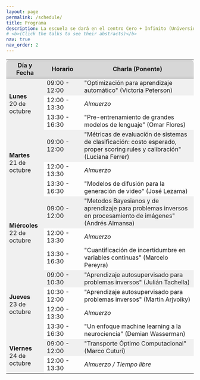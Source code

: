 ```yaml
---
layout: page
permalink: /schedule/
title: Programa
description: La escuela se dará en el centro Cero + Infinito (Universidad de Buenos Aires), entre el 20 de octubre y el 24 de octubre 2025.
# <b>(Click the talks to see their abstracts)</b>
nav: true
nav_order: 2
---
```


<div>
<table class="table" id="standings" style="border-collapse:collapse; width:100%;">
  <tr class="header" style="background-color:rgb(215, 215, 215); border-top: 1pt solid white; border-bottom: 1pt solid black;">
    <th style="border-top-left-radius: 10px; width: 20%;">Día y Fecha</th>
    <th style="width: 20%;">Horario</th>
    <th style="width: 60%; border-top-right-radius: 10px;">Charla (Ponente)</th>
  </tr>
  
  <!-- Lunes, 20 de octubre -->
  <tr class="header" style="background-color:rgb(240, 240, 240);">
    <td rowspan="3"><b>Lunes</b><br>20 de octubre</td>
    <td>09:00 - 12:00</td>
    <td>"Optimización para aprendizaje automático" (Victoria Peterson)</td>
  </tr>
  <tr class="header">
    <td>12:00 - 13:30</td>
    <td><i>Almuerzo</i></td>
  </tr>
  <tr class="header">
    <td>13:30 - 16:30</td>
    <td>"Pre-entrenamiento de grandes modelos de lenguaje" (Omar Flores)</td>
  </tr>
  
  <!-- Martes, 21 de octubre -->
  <tr class="header" style="background-color:rgb(240, 240, 240);">
    <td rowspan="3"><b>Martes</b><br>21 de octubre</td>
    <td>09:00 - 12:00</td>
    <td>"Métricas de evaluación de sistemas de clasificación: costo esperado, proper scoring rules y calibración" (Luciana Ferrer)</td>
  </tr>
  <tr class="header">
    <td>12:00 - 13:30</td>
    <td><i>Almuerzo</i></td>
  </tr>
  <tr class="header">
    <td>13:30 - 16:30</td>
    <td>"Modelos de difusión para la generación de video" (José Lezama)</td>
  </tr>
  
  <!-- Miércoles, 22 de octubre (Tarde libre) -->
  <tr class="header" style="background-color:rgb(240, 240, 240);">
    <td rowspan="3"><b>Miércoles</b><br>22 de octubre</td>
    <td>09:00 - 12:00</td>
    <td>"Metodos Bayesianos y de aprendizaje para problemas inversos en procesamiento de imágenes" (Andrés Almansa)</td>
  </tr>
  <tr class="header">
    <td>12:00 - 13:30</td>
    <td><i>Almuerzo</i></td>
  </tr>
  <tr class="header">
    <td>13:30 - 16:30</td>
    <td>"Cuantificación de incertidumbre en variables continuas" (Marcelo Pereyra)</td>
  </tr>
  
  <!-- Jueves, 23 de octubre -->
  <tr class="header" style="background-color:rgb(240, 240, 240);">
      <td rowspan="4"><b>Jueves</b><br>23 de octubre</td>
      <td>09:00 - 10:30</td>
      <td>"Aprendizaje autosupervisado para problemas inversos" (Julián Tachella)</td>
  </tr>
  <tr class="header">
      <td>10:30 - 12:00</td>
      <td>"Aprendizaje autosupervisado para problemas inversos" (Martin Arjvoiky)</td>
  </tr>
  <tr class="header">
      <td>12:00 - 13:30</td>
      <td><i>Almuerzo</i></td>
  </tr>
  <tr class="header">
      <td>13:30 - 16:30</td>
      <td>"Un enfoque machine learning a la neurociencia" (Demian Wasserman)</td>
  </tr>
  
  <!-- Viernes, 24 de octubre -->
  <tr class="header" style="background-color:rgb(240, 240, 240);">
    <td rowspan="2"><b>Viernes</b><br>24 de octubre</td>
    <td>09:00 - 12:00</td>
    <td>"Transporte Óptimo Computacional" (Marco Cuturi)</td>
  </tr>
  <tr class="header">
    <td>12:00 - 13:30</td>
    <td><i>Almuerzo / Tiempo libre</i></td>
  </tr>
</table>
</div>